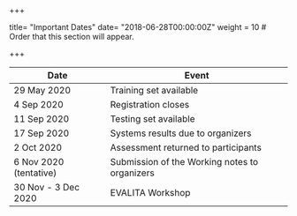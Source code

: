 +++

title= "Important Dates"
date= "2018-06-28T00:00:00Z"
weight = 10  # Order that this section will appear.

+++

| Date                   | Event                                            |
|------------------------|--------------------------------------------------|
| 29 May 2020            |  Training set available                          |
| 4 Sep 2020             |  Registration closes                              |
| 11 Sep 2020             |  Testing set available                           |
| 17 Sep 2020            |  Systems results due to organizers               |
| 2 Oct 2020             |  Assessment returned to   participants           |
| 6 Nov 2020 (tentative) |  Submission of the Working notes to   organizers |
| 30 Nov - 3 Dec 2020    |  EVALITA Workshop                                |